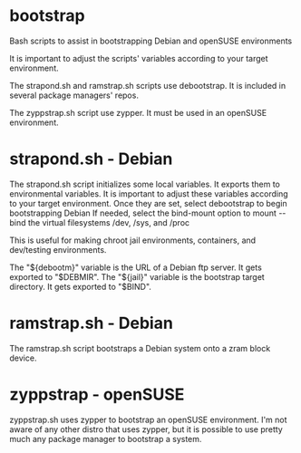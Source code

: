 # bootstrap
Bash scripts to assist in bootstrapping Debian and openSUSE environments

It is important to adjust the scripts' variables according to your target environment.

The strapond.sh and ramstrap.sh scripts use debootstrap.
It is included in several package managers' repos. 

The zyppstrap.sh script use zypper.
It must be used in an openSUSE environment.

# strapond.sh - Debian
The strapond.sh script initializes some local variables.
It exports them to environmental variables.
It is important to adjust these variables according to your target environment.
Once they are set, select debootstrap to begin bootstrapping Debian
If needed, select the bind-mount option to mount --bind the virtual filesystems
/dev, /sys, and /proc

This is useful for making chroot jail environments, containers,
and dev/testing environments.

The "${debootm}" variable is the URL of a Debian ftp server. 
It gets exported to "$DEBMIR".
The "${jail}" variable is the bootstrap target directory. 
It gets exported to "$BIND".

# ramstrap.sh - Debian
The ramstrap.sh script bootstraps a Debian system onto a zram block device.

# zyppstrap - openSUSE
zyppstrap.sh uses zypper to bootstrap an openSUSE environment. I'm not aware of any other distro that uses zypper, but it is possible to use pretty much any package manager to bootstrap a system. 
